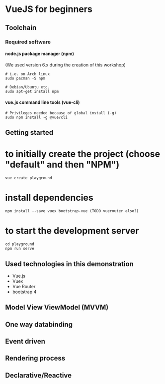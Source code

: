 # VueJS for beginners

## Toolchain
### Required software

#### node.js package manager (npm)
(We used version 6.x during the creation of this workshop)
```
# i.e. on Arch linux
sudo pacman -S npm

# Debian/Ubuntu etc.
sudo apt-get install npm
```

#### vue.js command line tools (vue-cli)
```
# Privileges needed because of global install (-g)
sudo npm install -g @vue/cli
```

## Getting started

# to initially create the project (choose "default" and then "NPM")
```
vue create playground
```

# install dependencies
```
npm install --save vuex bootstrap-vue (TODO vuerouter also?)
```

# to start the development server
```
cd playground
npm run serve
```

## Used technologies in this demonstration

 - Vue.js
 - Vuex
 - Vue Router
 - bootstrap 4 

## Model View ViewModel (MVVM)

## One way databinding

## Event driven

## Rendering process

## Declarative/Reactive
